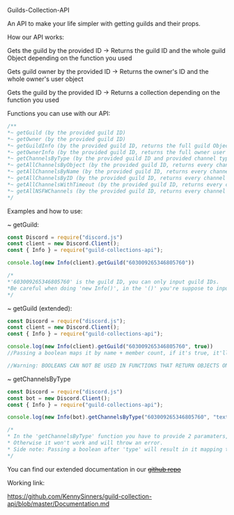 Guilds-Collection-API

An API to make your life simpler with getting guilds and their props.

How our API works:

Gets the guild by the provided ID -> Returns the guild ID and the whole guild Object depending on the function you used

Gets guild owner by the provided ID -> Returns the owner's ID and the whole owner's user object

Gets the guild by the provided ID -> Returns a collection depending on the function you used



Functions you can use with our API:

```js
/**
*~ getGuild (by the provided guild ID)
*~ getOwner (by the provided guild ID)
*~ getGuildInfo (by the provided guild ID, returns the full guild Object) [REPLACED]
*~ getOwnerInfo (by the provided guild ID, returns the full owner user Object) [REPLACED]
*~ getChannelsByType (by the provided guild ID and provided channel type) -- [E.g. -> "text"]
*~ getAllChannelsByObject (by the provided guild ID, returns every channel by their object)
*~ getAllChannelsByName (by the provided guild ID, returns every channel by it's name)
*~ getAllChannelsByID (by the provided guild ID, returns every channel by it's id)
*~ getAllChannelsWithTimeout (by the provided guild ID, returns every channel that has a timeout)
*~ getAllNSFWChannels (by the provided guild ID, returns every channel that's flagged as NSFW)
*/
```
Examples and how to use:


~ getGuild:

```js
const Discord = require("discord.js")
const client = new Discord.Client();
const { Info } = require("guild-collections-api");

console.log(new Info(client).getGuild("603009265346805760")) 

/*
*'603009265346805760' is the guild ID, you can only input guild IDs. 
*Be careful when doing 'new Info()', in the '()' you're suppose to input whatever you declared Discord.Client as
*/
```

~ getGuild (extended):

```js
const Discord = require("discord.js");
const client = new Discord.Client();
const { Info } = require("guild-collections-api");

console.log(new Info(client).getGuild("603009265346805760", true)) 
//Passing a boolean maps it by name + member count, if it's true, it'll return with the name, if it's false or not included, it'll return the object

//Warning: BOOLEANS CAN NOT BE USED IN FUNCTIONS THAT RETURN OBJECTS ONLY
```


~ getChannelsByType

```js
const Discord = require("discord.js")
const bot = new Discord.Client();
const { Info } = require("guild-collections-api");

console.log(new Info(bot).getChannelsByType("603009265346805760", "text"))

/*
* In the 'getChannelsByType' function you have to provide 2 paramaters, the guild ID and the channel type.
* Otherwise it won't work and will throw an error.
* Side note: Passing a boolean after 'type' will result in it mapping the channels by name
*/
```


You can find our extended documentation in our ~~[github repo](https://github.com/KennySinners/guild-collection-api/blob/master/Documentation.md)~~

Working link:

https://github.com/KennySinners/guild-collection-api/blob/master/Documentation.md
